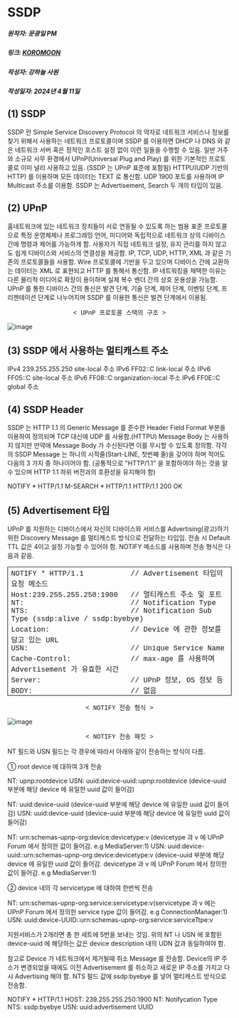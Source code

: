 # SSDP
##### 원작자: 문광일 PM
##### 링크: [KOROMOON][koromoonlink]
[koromoonlink]: https://koromoon.blogspot.com/2020/02/ssdp.html "Go koromoon"
##### 작성자: 강하늘 사원
##### 작성일자: 2024년 4월 11일

## (1) SSDP

SSDP 란 Simple Service Discovery Protocol 의 약자로 네트워크 서비스나 정보를 찾기 위해서 사용하는 네트워크 프로토콜이며 SSDP 를 이용하면 DHCP 나 DNS 와 같은 네트워크 서버 혹은 정적인 호스트 설정 없이 이런 일들을 수행할 수 있음.
일반 거주와 소규모 사무 환경에서 UPnP(Universal Plug and Play) 를 위한 기본적인 프로토콜로 이미 널리 사용하고 있음. (SSDP 는 UPnP 표준에 포함됨)
HTTPU(UDP 기반의 HTTP) 를 이용하며 모든 데이터는 TEXT 로 통신함.
UDP 1900 포트를 사용하며 IP Multicast 주소를 이용함.
SSDP 는 Advertisement, Search 두 개의 타입이 있음.



## (2) UPnP

홈네트워크에 있는 네트워크 장치들이 서로 연동될 수 있도록 하는 범용 표준 프로토콜으로 특정 운영체제나 프로그래밍 언어, 미디어와 독립적으로 네트워크 상의 디바이스 간에 명령과 제어를 가능하게 함.
사용자가 직접 네트워크 설정, 유지 관리를 하지 않고도 쉽게 디바이스와 서비스의 연결성을 제공함.
IP, TCP, UDP, HTTP, XML 과 같은 기존의 프로토콜들을 사용함.
Wire 프로토콜에 기반을 두고 있으며 디바이스 간에 교환하는 데이터는 XML 로 표현되고 HTTP 를 통해서 통신함. IP 네트워킹을 채택한 이유는 다른 물리적 미디어로 확장이 용이하며 실제 복수 벤더 간의 상호 운용성을 가능함.
UPnP 를 통한 디바이스 간의 통신은 발견 단계, 기술 단계, 제어 단계, 이벤팅 단계, 프리젠테이션 단계로 나누어지며 SSDP 를 이용한 통신은 발견 단계에서 이용됨.

<div style="text-align: center;">
<span style="font-family: Courier New, Courier, monospace;">&lt; UPnP 프로토콜 스택의 구조 &gt;</span></div>

![image](https://github.com/ICTIS-Cert-System-Project/ICTIS-Cert-System/assets/164521627/03473286-3203-4633-8c3b-22c37e19d69a)


## (3) SSDP 에서 사용하는 멀티캐스트 주소

IPv4 239.255.255.250  site-local 주소
IPv6 FF02::C   link-local 주소
IPv6 FF05::C   site-local 주소
IPv6 FF08::C   organization-local 주소
IPv6 FF0E::C   global 주소



## (4) SSDP Header

SSDP 는 HTTP 1.1 의 Generic Message 를 준수한 Header Field Format 부분을 이용하여 정의되며 TCP 대신에 UDP 를 사용함.(HTTPU)
Message Body 는 사용하지 않지만 만약에 Message Body 가 수신된다면 이를 무시할 수 있도록 정의함.
각각의 SSDP Message 는 하나의 시작줄(Start-LINE, 첫번째 줄)을 갖어야 하며 적어도 다음의 3 가지 중 하나이어야 함. (공통적으로 "HTTP/1.1" 을 포함하여야 하는 것을 알 수 있으며 HTTP 1.1 하위 버전과의 호환성을 유지해야 함)

NOTIFY * HTTP/1.1
M-SEARCH * HTTP/1.1
HTTP/1.1 200 OK

## (5) Advertisement 타입

UPnP 를 지원하는 디바이스에서 자신의 디바이스와 서비스를 Advertising(광고)하기 위한 Discovery Message 를 멀티캐스트 방식으로 전달하는 타입임.
전송 시 Default TTL 값은 4이고 설정 가능할 수 있어야 함.
NOTIFY 메소드를 사용하며 전송 형식은 다음과 같음.

<table border="1" cellpadding="0" cellspacing="0" class="MsoTableGrid" style="border-collapse: collapse; border: none; mso-border-alt: solid windowtext .5pt; mso-padding-alt: 0cm 5.4pt 0cm 5.4pt; mso-yfti-tbllook: 1184;">
 <tbody>
<tr>
  <td style="border: solid windowtext 1.0pt; mso-border-alt: solid windowtext .5pt; padding: 0cm 5.4pt 0cm 5.4pt; width: 461.2pt;" valign="top" width="615">
  <div class="MsoNoSpacing">
<span style="font-family: Courier New, Courier, monospace;"><span lang="EN-US">NOTIFY *
  HTTP/1.1&nbsp;&nbsp;&nbsp;&nbsp;&nbsp;&nbsp;&nbsp;&nbsp;&nbsp;&nbsp; // Advertisement </span>타입의 요청 메소드<span lang="EN-US"><o:p></o:p></span></span></div>
<div class="MsoNoSpacing">
<span style="font-family: Courier New, Courier, monospace;"><span lang="EN-US">Host:239.255.255.250:1900&nbsp;&nbsp; // </span>멀티캐스트
  주소 및 포트<span lang="EN-US"><o:p></o:p></span></span></div>
<div class="MsoNoSpacing">
<span lang="EN-US"><span style="font-family: Courier New, Courier, monospace;">NT:&nbsp;&nbsp;&nbsp;&nbsp;&nbsp;&nbsp;&nbsp;&nbsp;&nbsp;&nbsp;&nbsp;&nbsp;&nbsp;&nbsp;&nbsp;&nbsp;&nbsp;&nbsp;&nbsp;&nbsp;&nbsp;&nbsp;&nbsp;&nbsp; // Notification Type<o:p></o:p></span></span></div>
<div class="MsoNoSpacing">
<span lang="EN-US"><span style="font-family: Courier New, Courier, monospace;">NTS:&nbsp;&nbsp;&nbsp;&nbsp;&nbsp;&nbsp;&nbsp;&nbsp;&nbsp;&nbsp;&nbsp;&nbsp;&nbsp;&nbsp;&nbsp;&nbsp;&nbsp;&nbsp;&nbsp;&nbsp;&nbsp;&nbsp;&nbsp; // Notification Sub
  Type (ssdp:alive / ssdp:byebye)<o:p></o:p></span></span></div>
<div class="MsoNoSpacing">
<span style="font-family: Courier New, Courier, monospace;"><span lang="EN-US">Location:&nbsp;&nbsp;&nbsp;&nbsp;&nbsp;&nbsp;&nbsp;&nbsp;&nbsp;&nbsp;&nbsp;&nbsp;&nbsp;&nbsp;&nbsp;&nbsp; &nbsp;&nbsp;// Device </span>에 관한 정보를 담고 있는<span lang="EN-US"> URL<o:p></o:p></span></span></div>
<div class="MsoNoSpacing">
<span lang="EN-US"><span style="font-family: Courier New, Courier, monospace;">USN:&nbsp;&nbsp;&nbsp;&nbsp;&nbsp;&nbsp;&nbsp;&nbsp;&nbsp;&nbsp;&nbsp;&nbsp;&nbsp;&nbsp;&nbsp;&nbsp;&nbsp;&nbsp;&nbsp;&nbsp;&nbsp;&nbsp;&nbsp; // Unique Service
  Name<o:p></o:p></span></span></div>
<div class="MsoNoSpacing">
<span style="font-family: Courier New, Courier, monospace;"><span lang="EN-US">Cache-Control:&nbsp;&nbsp;&nbsp;&nbsp;&nbsp;&nbsp;&nbsp;&nbsp;&nbsp;&nbsp;&nbsp;&nbsp;&nbsp; // max-age </span>를 사용하며<span lang="EN-US"> Advertisement </span>가 유효한 시간<span lang="EN-US"><o:p></o:p></span></span></div>
<div class="MsoNoSpacing">
<span style="font-family: Courier New, Courier, monospace;"><span lang="EN-US">Server:&nbsp;&nbsp;&nbsp;&nbsp;&nbsp;&nbsp;&nbsp;&nbsp;&nbsp;&nbsp;&nbsp;&nbsp;&nbsp;&nbsp;&nbsp;&nbsp;&nbsp;&nbsp;&nbsp;&nbsp; // UPnP </span>정보<span lang="EN-US">, OS </span>정보 등<span lang="EN-US"><o:p></o:p></span></span></div>
<div class="MsoNoSpacing">
<span style="font-family: Courier New, Courier, monospace;"><span lang="EN-US">BODY:&nbsp;&nbsp;&nbsp;&nbsp;&nbsp;&nbsp;&nbsp;&nbsp;&nbsp;&nbsp;&nbsp;&nbsp;&nbsp;&nbsp;&nbsp;&nbsp;&nbsp;&nbsp;&nbsp;&nbsp;&nbsp;&nbsp; // </span>없음</span></div>
</td>
 </tr>
</tbody></table>
<div style="text-align: center;">
<span style="font-family: Courier New, Courier, monospace;">&lt; NOTIFY 전송 형식 &gt;</span></div>

![image](https://github.com/ICTIS-Cert-System-Project/ICTIS-Cert-System/assets/164521627/ae4b117e-709b-49f6-9e9c-1129c662ecce)
<div style="text-align: center;">
<span style="font-family: Courier New, Courier, monospace;">&lt; NOTIFY 전송 패킷 &gt;</span></div>

NT 필드와 USN 필드는 각 경우에 따라서 아래와 같이 전송하는 방식이 다름.

① root device 에 대하여 3개 전송

NT: upnp:rootdevice
USN: uuid:device-uuid::upnp:rootdevice (device-uuid 부분에 해당 device 에 유일한 uuid 값이 들어감)

NT: uuid:device-uuid (device-uuid 부분에 해당 device 에 유일한 uuid 값이 들어감)
USN: uuid:device-uuid (device-uuid 부분에 해당 device 에 유일한 uuid 값이 들어감)

NT: urn:schemas-upnp-org:device:devicetype:v (devicetype 과 v 에 UPnP Forum 에서 정의한 값이 들어감. e.g MediaServer:1)
USN: uuid:device-uuid::urn:schemas-upnp-org:device:devicetype:v (device-uuid 부분에 해당 device 에 유일한 uuid 값이 들어감. devicetype 과 v 에 UPnP Forum 에서 정의한 값이 들어감. e.g MediaServer:1)

② device 내의 각 servicetype 에 대하여 한번씩 전송

NT: urn:schemas-upnp-org:service:servicetype:v(servicetype 과 v 에는 UPnP Forum 에서 정의한 service type 값이 들어감. e.g ConnectionManager:1)
USN: uuid:device-UUID::urn:schemas-upnp-org:service:serviceTtpe:v

지원서비스가 2개라면 총 한 세트에  5번을 보내는 것임.
위의 NT 나 USN 에 포함된 device-uuid 에 해당하는 값은 device description 내의 UDN 값과 동일하여야 함.

참고로 Device 가 네트워크에서 제거될때 취소 Message 를 전송함.
Device의 IP 주소가 변경되었을 때에도 이전 Advertisement 를 취소하고 새로운 IP 주소를 가지고 다시 Advertising 해야 함.
NTS 필드 값에 ssdp:byebye 를 넣어 멀티캐스트 방식으로 전송함.

NOTIFY * HTTP/1.1
HOST: 239.255.255.250:1900
NT: Notifycation Type
NTS: ssdp:byebye
USN: uuid:advertisement UUID
